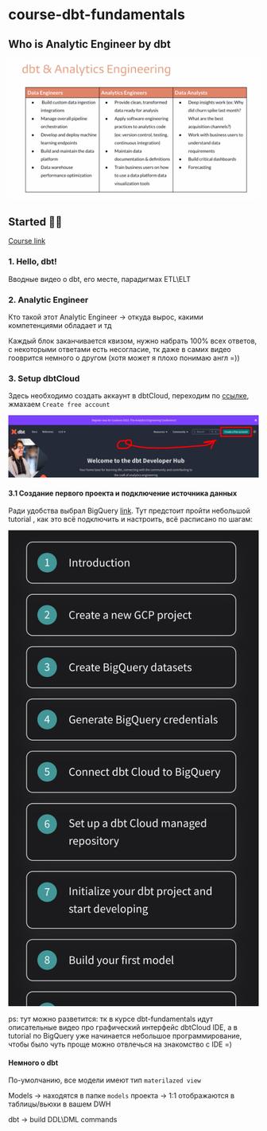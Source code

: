 # course-dbt-fundamentals

## Who is Analytic Engineer by dbt

![dbt_anal_engineers.png](img%2Fdbt_anal_engineers.png)

## Started 🚴‍♂️

[Course link](https://courses.getdbt.com/courses/take/fundamentals/)

### 1. Hello, dbt!

Вводные видео о dbt, его месте, парадигмах ETL\ELT

### 2. Analytic Engineer

Кто такой этот Analytic Engineer -> откуда вырос, какими компетенциями обладает и тд

Каждый блок заканчивается квизом, нужно набрать 100% всех ответов, с некоторыми ответами есть несогласие, 
тк даже в самих видео гооврится немного о другом (хотя может я плохо понимаю англ =))

### 3. Setup dbtCloud

Здесь необходимо создать аккаунт в dbtCloud, переходим по [ссылке](https://docs.getdbt.com/), жмахаем `Create free account`

![create_free_account.png](img%2Fcreate_free_account.png)

#### 3.1 Создание первого проекта и подключение источника данных

Ради удобства выбрал BigQuery [link](https://docs.getdbt.com/quickstarts/bigquery?step=1). Тут предстоит пройти небольшой tutorial
, как это всё подключить и настроить, всё расписано по шагам:

![bigquery_guide_steps.png](img%2Fbigquery_guide_steps.png)

ps: тут можно разветится: тк в курсе dbt-fundamentals идут описательные видео про графический интерфейс dbtCloud IDE, а в tutorial по BigQuery
уже начинается небольшое программирование, чтобы было чуть проще можно отвлечься на знакомство с IDE =)

#### Немного о dbt

По-умолчанию, все модели имеют тип `materilazed view`

Models -> находятся в папке `models` проекта
-> 1:1 отображаются в таблицы/вьюхи в вашем DWH

dbt -> build DDL\DML commands


